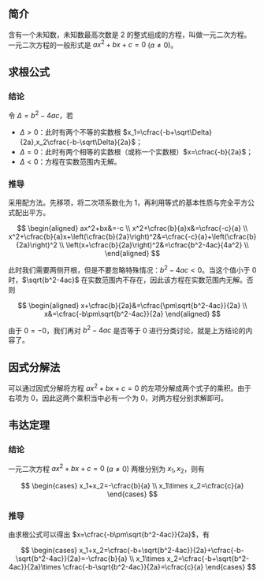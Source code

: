 ## 简介

含有一个未知数，未知数最高次数是 $2$ 的整式组成的方程，叫做一元二次方程。一元二次方程的一般形式是 $ax^2+bx+c=0$ $(a\ne 0)$。

## 求根公式

### 结论

令 $\Delta=b^2-4ac$，若

- $\Delta >0$：此时有两个不等的实数根 $x_1=\cfrac{-b+\sqrt\Delta}{2a},x_2\cfrac{-b-\sqrt\Delta}{2a}$；
- $\Delta=0$：此时有两个相等的实数根（或称一个实数根）$x=\cfrac{-b}{2a}$；
- $\Delta<0$：方程在实数范围内无解。

### 推导

采用配方法。先移项，将二次项系数化为 $1$，再利用等式的基本性质与完全平方公式配出平方。

$$
\begin{aligned}
ax^2+bx&=-c \\
x^2+\cfrac{b}{a}x&=\cfrac{-c}{a} \\
x^2+\cfrac{b}{a}x+\left(\cfrac{b}{2a}\right)^2&=\cfrac{-c}{a}+\left(\cfrac{b}{2a}\right)^2 \\
\left(x+\cfrac{b}{2a}\right)^2&=\cfrac{b^2-4ac}{4a^2} \\
\end{aligned}
$$

此时我们需要两侧开根，但是不要忽略特殊情况：$b^2-4ac<0$。当这个值小于 ${} 0$ 时，$\sqrt{b^2-4ac}$ 在实数范围内不存在，因此该方程在实数范围内无解。否则

$$
\begin{aligned}
x+\cfrac{b}{2a}&=\cfrac{\pm\sqrt{b^2-4ac}}{2a} \\
x&=\cfrac{-b\pm\sqrt{b^2-4ac}}{2a}
\end{aligned}
$$

由于 $0=-0$，我们再对 $b^2-4ac$ 是否等于 $0$ 进行分类讨论，就是上方结论的内容了。

## 因式分解法

可以通过因式分解将方程 $ax^2+bx+c=0$ 的左项分解成两个式子的乘积。由于右项为 $0$，因此这两个乘积当中必有一个为 $0$，对两方程分别求解即可。

## 韦达定理

### 结论

一元二次方程 $ax^2+bx+c=0$ $(a\ne 0)$ 两根分别为 $x_1,x_2$，则有

$$
\begin{cases}
x_1+x_2=-\cfrac{b}{a} \\
x_1\times x_2=\cfrac{c}{a}
\end{cases}
$$

### 推导

由求根公式可以得出 $x=\cfrac{-b\pm\sqrt{b^2-4ac}}{2a}$，有

$$
\begin{cases}
x_1+x_2=\cfrac{-b+\sqrt{b^2-4ac}}{2a}+\cfrac{-b-\sqrt{b^2-4ac}}{2a}=-\cfrac{b}{a} \\
x_1\times x_2=\cfrac{-b+\sqrt{b^2-4ac}}{2a}\times \cfrac{-b-\sqrt{b^2-4ac}}{2a}=\cfrac{c}{a}
\end{cases}
$$